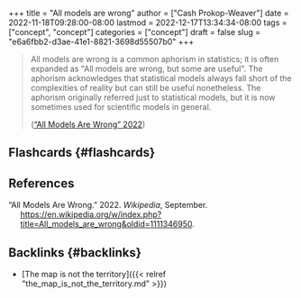 +++
title = "All models are wrong"
author = ["Cash Prokop-Weaver"]
date = 2022-11-18T09:28:00-08:00
lastmod = 2022-12-17T13:34:34-08:00
tags = ["concept", "concept"]
categories = ["concept"]
draft = false
slug = "e6a6fbb2-d3ae-41e1-8821-3698d55507b0"
+++

> All models are wrong is a common aphorism in statistics; it is often expanded as "All models are wrong, but some are useful". The aphorism acknowledges that statistical models always fall short of the complexities of reality but can still be useful nonetheless. The aphorism originally referred just to statistical models, but it is now sometimes used for scientific models in general.
>
> (<a href="#citeproc_bib_item_1">“All Models Are Wrong” 2022</a>)


## Flashcards {#flashcards}

## References

<style>.csl-entry{text-indent: -1.5em; margin-left: 1.5em;}</style><div class="csl-bib-body">
  <div class="csl-entry"><a id="citeproc_bib_item_1"></a>“All Models Are Wrong.” 2022. <i>Wikipedia</i>, September. <a href="https://en.wikipedia.org/w/index.php?title=All_models_are_wrong&oldid=1111346950">https://en.wikipedia.org/w/index.php?title=All_models_are_wrong&#38;oldid=1111346950</a>.</div>
</div>


## Backlinks {#backlinks}

-   [The map is not the territory]({{< relref "the_map_is_not_the_territory.md" >}})
